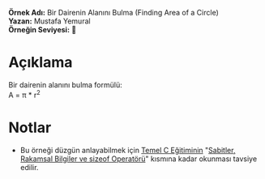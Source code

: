 **Örnek Adı:** Bir Dairenin Alanını Bulma (Finding Area of a Circle) <br>
**Yazan:** Mustafa Yemural <br>
**Örneğin Seviyesi:** :large_blue_circle: <br>
# Açıklama #
<p>
Bir dairenin alanını bulma formülü:<br>
A = π * r<sup>2</sup><br>
</p>

# Notlar #
- Bu örneği düzgün anlayabilmek için [Temel C Eğitiminin](https://www.mustafayemural.com/temel-c-egitimi/) "[Sabitler, Rakamsal Bilgiler ve sizeof Operatörü](https://www.mustafayemural.com/c-my000007/)" kısmına kadar okunması tavsiye edilir.
